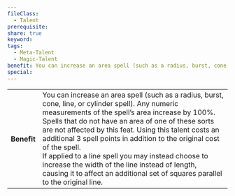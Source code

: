 ```yaml
---
fileClass:
  - Talent
prerequisite: 
share: true
keyword: 
tags:
  - Meta-Talent
  - Magic-Talent
benefit: You can increase an area spell (such as a radius, burst, cone, line, or cylinder spell). Any numeric measurements of the spell’s area increase by 100%. Spells that do not have an area of one of these sorts are not affected by this feat. Using this talent costs an additional 3 spell points in addition to the original cost of the spell.<br>If applied to a line spell you may instead choose to increase the width of the line instead of length, causing it to affect an additional set of squares parallel to the original line.
special:
---
```

<p><span style="overflow-x: auto;"><table><tbody><tr><th>Benefit</th><td>You can increase an area spell (such as a radius, burst, cone, line, or cylinder spell). Any numeric measurements of the spell’s area increase by 100%. Spells that do not have an area of one of these sorts are not affected by this feat. Using this talent costs an additional 3 spell points in addition to the original cost of the spell.<br>If applied to a line spell you may instead choose to increase the width of the line instead of length, causing it to affect an additional set of squares parallel to the original line.</td></tr></tbody></table></span></p>